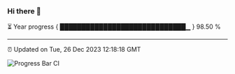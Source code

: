 ### Hi there 👋

⏳ Year progress { █████████████████████████████▁ } 98.50 %

---

⏰ Updated on Tue, 26 Dec 2023 12:18:18 GMT

![Progress Bar CI](https://github.com/liununu/liununu/workflows/Progress%20Bar%20CI/badge.svg)
